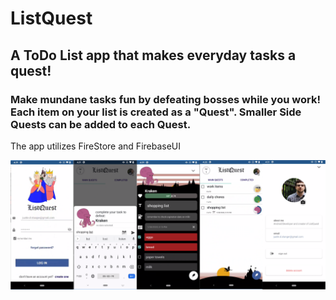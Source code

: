 # ListQuest

<h2>A ToDo List app that makes everyday tasks a quest!</h2>

<h3>Make mundane tasks fun by defeating bosses while you work! Each item on your list is created as a "Quest". Smaller Side Quests can be added to each Quest.</h3>

<p>The app utilizes FireStore and FirebaseUI</p>

![Alt text](list_quest_screen_shots.png)
